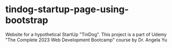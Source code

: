 # tindog-startup-page-using-bootstrap
Website for a hypothetical StartUp "TinDog". This project is a part of Udemy "The Complete 2023 Web Development Bootcamp" course by Dr. Angela Yu
